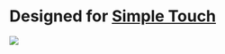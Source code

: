 # Designed for [Simple Touch](https://www.synthux.academy/shop/simple-touch-pcb)

![](https://assets-global.website-files.com/602a38cec9070816fe19db70/6550fd7ff6654b9490f24a6d_S-Simple-Touch-02.jpg)
